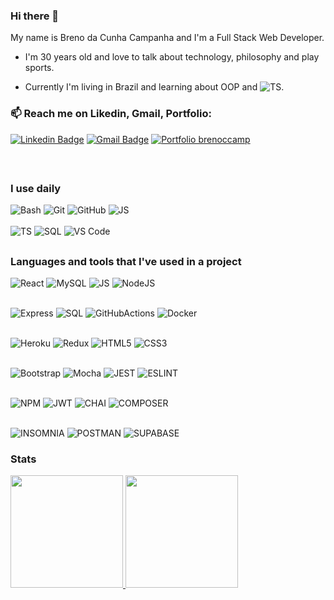### Hi there 👋
<!--
**brenoccamp/brenoccamp** is a ✨ _special_ ✨ repository because its `README.md` (this file) appears on your GitHub profile.

Here are some ideas to get you started:

- 🔭 I’m currently working on ...
- 👯 I’m looking to collaborate on ...
- 🤔 I’m looking for help with ...
- 💬 Ask me about ...
- 😄 Pronouns: ...
- ⚡ Fun fact: ...
-->
My name is Breno da Cunha Campanha and I'm a Full Stack Web Developer.
- I'm 30 years old and love to talk about technology, philosophy and play sports.

- Currently I'm living in Brazil and learning about OOP and ![TS](https://img.shields.io/badge/-Typescript-white?style=flat-square&color=1919ff&logo=typescript&logoColor=white).

<h3>📫 Reach me on Likedin, Gmail, Portfolio:</h3>

[![Linkedin Badge](https://img.shields.io/badge/-brenoccamp-blue?style=flat-square&logo=Linkedin&logoColor=white&link=https://www.linkedin.com/in/brenoccamp/)](https://www.linkedin.com/in/brenoccamp/)
[![Gmail Badge](https://img.shields.io/badge/-brenoccamp@gmail.com-c14438?style=flat-square&logo=Gmail&logoColor=white&link=mailto:brenoccamp@gmail.com)](mailto:brenoccamp@gmail.com)
[![Portfolio brenoccamp](https://img.shields.io/badge/-Portfolio-yellow)](https://brenoccamp.vercel.app/)

 <br>

<h2></h2>
<h3>I use daily</h3>

![Bash](https://img.shields.io/badge/-Bash-white?style=flat-square&color=cccccc&logo=gnubash&logoColor=black)
![Git](https://img.shields.io/badge/-Git-black?style=flat-square&logo=git)
![GitHub](https://img.shields.io/badge/-GitHub-181717?style=flat-square&logo=github)
![JS](https://img.shields.io/badge/-Javascript-white?style=flat-square&color=F8FF00&logo=javascript&logoColor=black)<br><br>
![TS](https://img.shields.io/badge/-Typescript-white?style=flat-square&color=1919ff&logo=typescript&logoColor=white)
![SQL](https://img.shields.io/badge/SQL-232F3E?style=flat-square&logo=microsoftsqlserver&color=b2b2b2&logoColor=black)
![VS Code](https://img.shields.io/badge/-VS%20Code-007ACC?style=flat-square&logo=visual-studio-code)


<h2></h2>
<h3>Languages and tools that I've used in a project</h3>

![React](https://img.shields.io/badge/-React-white?style=flat-square&color=00ffff&logo=react&logoColor=black)
![MySQL](https://img.shields.io/badge/MySQL-00000F?style=for-the-badge&logo=mysql&logoColor=white)
![JS](https://img.shields.io/badge/-Javascript-white?style=flat-square&color=F8FF00&logo=javascript&logoColor=black)
![NodeJS](https://img.shields.io/badge/-NodeJS-white?style=flat-square&color=green&logo=nodedotjs&logoColor=white)<br><br>

![Express](https://img.shields.io/badge/-Express-white?style=flat-square&color=white&logo=express&logoColor=black)
![SQL](https://img.shields.io/badge/SQL-232F3E?style=flat-square&logo=microsoftsqlserver&color=b2b2b2&logoColor=black)
![GitHubActions](https://img.shields.io/badge/-GitHub%20Actions-181717?style=flat-square&logo=githubactions&color=white)
![Docker](https://img.shields.io/badge/Docker-6464f6?style=flat-square&logo=docker&logoColor=white)<br><br>

![Heroku](https://img.shields.io/badge/Heroku-430098?style=for-the-badge&logo=heroku&logoColor=white)
![Redux](https://img.shields.io/badge/Redux-593D88?style=for-the-badge&logo=redux&logoColor=white)
![HTML5](https://img.shields.io/badge/HTML-239120?style=for-the-badge&logo=html5&logoColor=white)
![CSS3](https://img.shields.io/badge/CSS3-1572B6?style=for-the-badge&logo=css3&logoColor=white)<br><br>

![Bootstrap](https://img.shields.io/badge/Bootstrap-563D7C?style=for-the-badge&logo=bootstrap&logoColor=white)
![Mocha](https://img.shields.io/badge/Mocha-8D6748?style=for-the-badge&logo=Mocha&logoColor=white)
![JEST](https://img.shields.io/badge/Jest-C21325?style=for-the-badge&logo=jest&logoColor=white)
![ESLINT](https://img.shields.io/badge/eslint-3A33D1?style=for-the-badge&logo=eslint&logoColor=white)<br><br>

![NPM](https://img.shields.io/badge/npm-CB3837?style=for-the-badge&logo=npm&logoColor=white)
![JWT](https://img.shields.io/badge/JWT-000000?style=for-the-badge&logo=JSON%20web%20tokens&logoColor=white)
![CHAI](https://img.shields.io/badge/chai-A30701?style=for-the-badge&logo=chai&logoColor=white)
![COMPOSER](https://img.shields.io/badge/Composer-885630?style=for-the-badge&logo=Composer&logoColor=white)<br><br>

![INSOMNIA](https://img.shields.io/badge/Insomnia-5849be?style=for-the-badge&logo=Insomnia&logoColor=white)
![POSTMAN](https://img.shields.io/badge/Postman-FF6C37?style=for-the-badge&logo=Postman&logoColor=white)
![SUPABASE](https://img.shields.io/badge/Supabase-181818?style=for-the-badge&logo=supabase&logoColor=white)

### Stats
<div>
<a href="https://github.com/brenoccamp">
<img height="180em" src="https://github-readme-stats.vercel.app/api?username=brenoccamp&show_icons=true&theme=tokyonight&include_all_commits=true&count_private=true"/>
<img height="180em" src="https://github-readme-stats.vercel.app/api/top-langs/?username=brenoccamp&layout=compact&langs_count=7&theme=tokyonight"/>
</div>
<div style="display: inline_block"><br></a>
